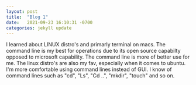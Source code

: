 ```yaml
---
layout: post
title:  "Blog 1"
date:   2021-09-23 16:10:31 -0700
categories: jekyll update
---
```


I learned about LINUX distro's and primarly terminal on macs. The command line is my best for operations due to its open source capabilty opposed to microsoft capability. The command line is more of better use for me. The linux distro's are also my fav, especially when it comes to ubuntu. I'm more comfortable using command lines instead of GUI. I know of command lines such as "cd", "Ls", "Cd ..", "mkdir", "touch" and so on.